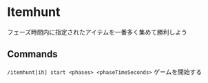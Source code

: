 # Itemhunt
フェーズ時間内に指定されたアイテムを一番多く集めて勝利しよう

## Commands
`/itemhunt[ih] start <phases> <phaseTimeSeconds>` ゲームを開始する
